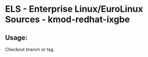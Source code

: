 # ELS - Enterprise Linux/EuroLinux Sources - kmod-redhat-ixgbe
 
## Usage:
  Checkout branch or tag.

